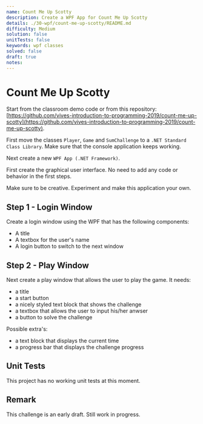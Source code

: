 ```yaml
---
name: Count Me Up Scotty
description: Create a WPF App for Count Me Up Scotty
details: ./30-wpf/count-me-up-scotty/README.md
difficulty: Medium
solution: false
unitTests: false
keywords: wpf classes
solved: false
draft: true
notes:
---
```


# Count Me Up Scotty

Start from the classroom demo code or from this repository: [https://github.com/vives-introduction-to-programming-2019/count-me-up-scotty](https://github.com/vives-introduction-to-programming-2019/count-me-up-scotty).

First move the classes `Player`, `Game` and `SumChallenge` to a `.NET Standard Class Library`. Make sure that the console application keeps working.

Next create a new `WPF App (.NET Framework)`.

First create the graphical user interface. No need to add any code or behavior in the first steps.

Make sure to be creative. Experiment and make this application your own.

## Step 1 - Login Window

Create a login window using the WPF that has the following components:

* A title
* A textbox for the user's name
* A login button to switch to the next window

## Step 2 - Play Window

Next create a play window that allows the user to play the game. It needs:

* a title
* a start button
* a nicely styled text block that shows the challenge
* a textbox that allows the user to input his/her anwser
* a button to solve the challenge

Possible extra's:

* a text block that displays the current time
* a progress bar that displays the challenge progress

## Unit Tests

This project has no working unit tests at this moment.

## Remark

This challenge is an early draft. Still work in progress.
